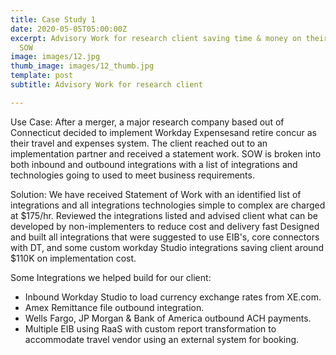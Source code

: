 ```yaml
---
title: Case Study 1
date: 2020-05-05T05:00:00Z
excerpt: Advisory Work for research client saving time & money on their Implementation
  SOW
image: images/12.jpg
thumb_image: images/12_thumb.jpg
template: post
subtitle: Advisory Work for research client

---
```

Use Case: After a merger, a major research company based out of Connecticut decided to implement Workday Expensesand retire concur as their travel and expenses system.  The client reached out to an implementation partner and received a statement work. SOW is broken into both inbound and outbound integrations with a list of integrations and technologies going to used to meet business requirements.

Solution:  We have received Statement of Work with an identified list of integrations and all integrations technologies simple to complex are charged at $175/hr. Reviewed the integrations listed and advised client what can be developed by non-implementers to reduce cost and delivery fast Designed and built all integrations that were suggested to use EIB's, core connectors with DT, and some custom workday Studio integrations saving client around $110K on implementation cost.

Some Integrations we helped build for our client:

* Inbound Workday Studio to load currency exchange rates from XE.com.
* Amex Remittance file outbound integration.
* Wells Fargo, JP Morgan & Bank of America outbound ACH payments.
*  Multiple EIB using RaaS with custom report transformation to accommodate travel vendor using an external system for booking.